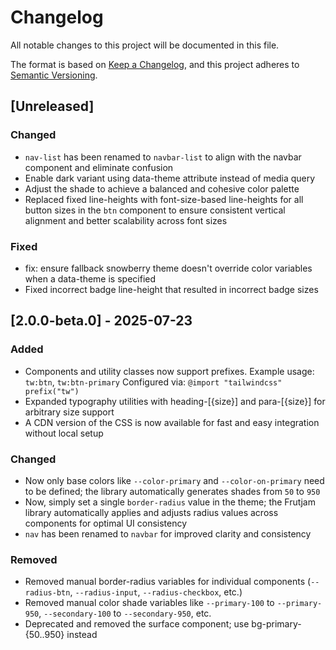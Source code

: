 # Changelog

All notable changes to this project will be documented in this file.

The format is based on [Keep a Changelog](https://keepachangelog.com/en/1.1.0/),
and this project adheres to [Semantic Versioning](https://semver.org/spec/v2.0.0.html).

## [Unreleased]

### Changed
- `nav-list` has been renamed to `navbar-list` to align with the navbar component and eliminate confusion
- Enable dark variant using data-theme attribute instead of media query
- Adjust the shade to achieve a balanced and cohesive color palette
- Replaced fixed line-heights with font-size-based line-heights for all button sizes in the `btn` component to ensure consistent vertical alignment and better scalability across font sizes

### Fixed
- fix: ensure fallback snowberry theme doesn't override color variables when a data-theme is specified
- Fixed incorrect badge line-height that resulted in incorrect badge sizes

## [2.0.0-beta.0] - 2025-07-23

### Added
- Components and utility classes now support prefixes. Example usage: `tw:btn`, `tw:btn-primary`
  Configured via: `@import "tailwindcss" prefix("tw")`
- Expanded typography utilities with heading-[{size}] and para-[{size}] for arbitrary size support
- A CDN version of the CSS is now available for fast and easy integration without local setup

### Changed 
- Now only base colors like `--color-primary` and `--color-on-primary` need to be defined; the library automatically generates shades from `50` to `950`
- Now, simply set a single `border-radius` value in the theme; the Frutjam library automatically applies and adjusts radius values across components for optimal UI consistency
- `nav` has been renamed to `navbar` for improved clarity and consistency

### Removed
- Removed manual border-radius variables for individual components (`--radius-btn`, `--radius-input`, `--radius-checkbox`, etc.)
- Removed manual color shade variables like `--primary-100` to `--primary-950`, `--secondary-100` to `--secondary-950`, etc.
- Deprecated and removed the surface component; use bg-primary-{50..950} instead